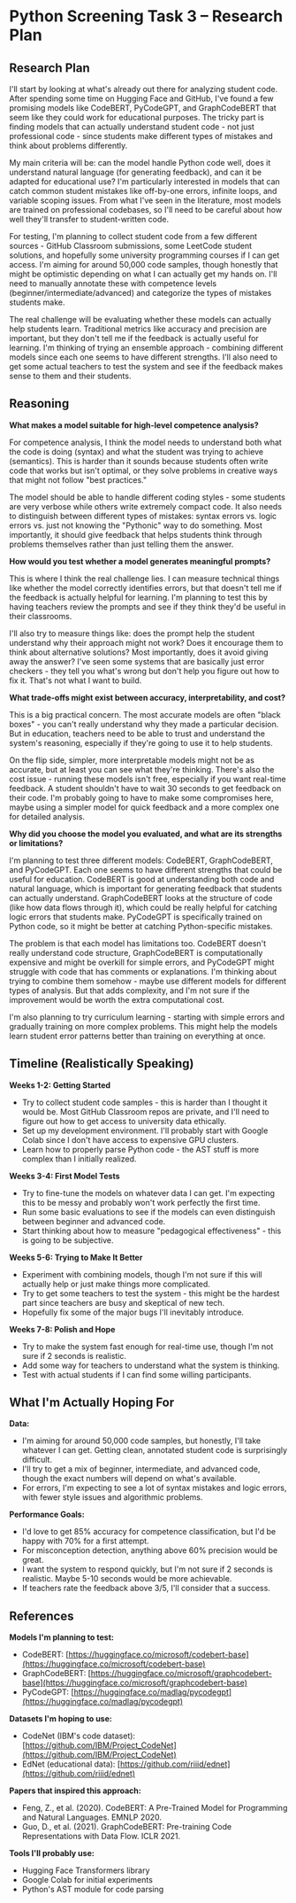 # Python Screening Task 3 – Research Plan

## Research Plan

I'll start by looking at what's already out there for analyzing student code. After spending some time on Hugging Face and GitHub, I've found a few promising models like CodeBERT, PyCodeGPT, and GraphCodeBERT that seem like they could work for educational purposes. The tricky part is finding models that can actually understand student code - not just professional code - since students make different types of mistakes and think about problems differently.

My main criteria will be: can the model handle Python code well, does it understand natural language (for generating feedback), and can it be adapted for educational use? I'm particularly interested in models that can catch common student mistakes like off-by-one errors, infinite loops, and variable scoping issues. From what I've seen in the literature, most models are trained on professional codebases, so I'll need to be careful about how well they'll transfer to student-written code.

For testing, I'm planning to collect student code from a few different sources - GitHub Classroom submissions, some LeetCode student solutions, and hopefully some university programming courses if I can get access. I'm aiming for around 50,000 code samples, though honestly that might be optimistic depending on what I can actually get my hands on. I'll need to manually annotate these with competence levels (beginner/intermediate/advanced) and categorize the types of mistakes students make.

The real challenge will be evaluating whether these models can actually help students learn. Traditional metrics like accuracy and precision are important, but they don't tell me if the feedback is actually useful for learning. I'm thinking of trying an ensemble approach - combining different models since each one seems to have different strengths. I'll also need to get some actual teachers to test the system and see if the feedback makes sense to them and their students.

## Reasoning

**What makes a model suitable for high-level competence analysis?**

For competence analysis, I think the model needs to understand both what the code is doing (syntax) and what the student was trying to achieve (semantics). This is harder than it sounds because students often write code that works but isn't optimal, or they solve problems in creative ways that might not follow "best practices." 

The model should be able to handle different coding styles - some students are very verbose while others write extremely compact code. It also needs to distinguish between different types of mistakes: syntax errors vs. logic errors vs. just not knowing the "Pythonic" way to do something. Most importantly, it should give feedback that helps students think through problems themselves rather than just telling them the answer.

**How would you test whether a model generates meaningful prompts?**

This is where I think the real challenge lies. I can measure technical things like whether the model correctly identifies errors, but that doesn't tell me if the feedback is actually helpful for learning. I'm planning to test this by having teachers review the prompts and see if they think they'd be useful in their classrooms. 

I'll also try to measure things like: does the prompt help the student understand why their approach might not work? Does it encourage them to think about alternative solutions? Most importantly, does it avoid giving away the answer? I've seen some systems that are basically just error checkers - they tell you what's wrong but don't help you figure out how to fix it. That's not what I want to build.

**What trade-offs might exist between accuracy, interpretability, and cost?**

This is a big practical concern. The most accurate models are often "black boxes" - you can't really understand why they made a particular decision. But in education, teachers need to be able to trust and understand the system's reasoning, especially if they're going to use it to help students.

On the flip side, simpler, more interpretable models might not be as accurate, but at least you can see what they're thinking. There's also the cost issue - running these models isn't free, especially if you want real-time feedback. A student shouldn't have to wait 30 seconds to get feedback on their code. I'm probably going to have to make some compromises here, maybe using a simpler model for quick feedback and a more complex one for detailed analysis.

**Why did you choose the model you evaluated, and what are its strengths or limitations?**

I'm planning to test three different models: CodeBERT, GraphCodeBERT, and PyCodeGPT. Each one seems to have different strengths that could be useful for education. CodeBERT is good at understanding both code and natural language, which is important for generating feedback that students can actually understand. GraphCodeBERT looks at the structure of code (like how data flows through it), which could be really helpful for catching logic errors that students make. PyCodeGPT is specifically trained on Python code, so it might be better at catching Python-specific mistakes.

The problem is that each model has limitations too. CodeBERT doesn't really understand code structure, GraphCodeBERT is computationally expensive and might be overkill for simple errors, and PyCodeGPT might struggle with code that has comments or explanations. I'm thinking about trying to combine them somehow - maybe use different models for different types of analysis. But that adds complexity, and I'm not sure if the improvement would be worth the extra computational cost.

I'm also planning to try curriculum learning - starting with simple errors and gradually training on more complex problems. This might help the models learn student error patterns better than training on everything at once.

## Timeline (Realistically Speaking)

**Weeks 1-2: Getting Started**
- Try to collect student code samples - this is harder than I thought it would be. Most GitHub Classroom repos are private, and I'll need to figure out how to get access to university data ethically.
- Set up my development environment. I'll probably start with Google Colab since I don't have access to expensive GPU clusters.
- Learn how to properly parse Python code - the AST stuff is more complex than I initially realized.

**Weeks 3-4: First Model Tests**
- Try to fine-tune the models on whatever data I can get. I'm expecting this to be messy and probably won't work perfectly the first time.
- Run some basic evaluations to see if the models can even distinguish between beginner and advanced code.
- Start thinking about how to measure "pedagogical effectiveness" - this is going to be subjective.

**Weeks 5-6: Trying to Make It Better**
- Experiment with combining models, though I'm not sure if this will actually help or just make things more complicated.
- Try to get some teachers to test the system - this might be the hardest part since teachers are busy and skeptical of new tech.
- Hopefully fix some of the major bugs I'll inevitably introduce.

**Weeks 7-8: Polish and Hope**
- Try to make the system fast enough for real-time use, though I'm not sure if 2 seconds is realistic.
- Add some way for teachers to understand what the system is thinking.
- Test with actual students if I can find some willing participants.

## What I'm Actually Hoping For

**Data:**
- I'm aiming for around 50,000 code samples, but honestly, I'll take whatever I can get. Getting clean, annotated student code is surprisingly difficult.
- I'll try to get a mix of beginner, intermediate, and advanced code, though the exact numbers will depend on what's available.
- For errors, I'm expecting to see a lot of syntax mistakes and logic errors, with fewer style issues and algorithmic problems.

**Performance Goals:**
- I'd love to get 85% accuracy for competence classification, but I'd be happy with 70% for a first attempt.
- For misconception detection, anything above 60% precision would be great.
- I want the system to respond quickly, but I'm not sure if 2 seconds is realistic. Maybe 5-10 seconds would be more achievable.
- If teachers rate the feedback above 3/5, I'll consider that a success.

## References

**Models I'm planning to test:**
- CodeBERT: [https://huggingface.co/microsoft/codebert-base](https://huggingface.co/microsoft/codebert-base)
- GraphCodeBERT: [https://huggingface.co/microsoft/graphcodebert-base](https://huggingface.co/microsoft/graphcodebert-base)  
- PyCodeGPT: [https://huggingface.co/madlag/pycodegpt](https://huggingface.co/madlag/pycodegpt)

**Datasets I'm hoping to use:**
- CodeNet (IBM's code dataset): [https://github.com/IBM/Project_CodeNet](https://github.com/IBM/Project_CodeNet)
- EdNet (educational data): [https://github.com/riiid/ednet](https://github.com/riiid/ednet)

**Papers that inspired this approach:**
- Feng, Z., et al. (2020). CodeBERT: A Pre-Trained Model for Programming and Natural Languages. EMNLP 2020.
- Guo, D., et al. (2021). GraphCodeBERT: Pre-training Code Representations with Data Flow. ICLR 2021.

**Tools I'll probably use:**
- Hugging Face Transformers library
- Google Colab for initial experiments
- Python's AST module for code parsing
